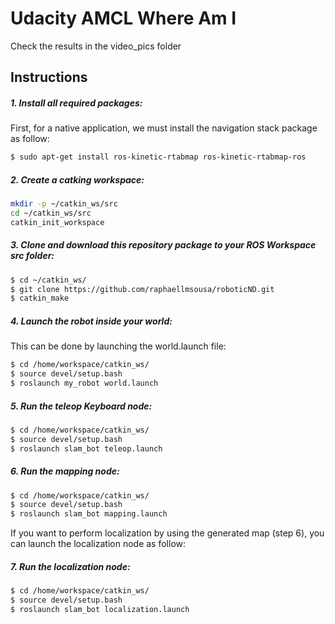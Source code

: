 # Udacity AMCL Where Am I

Check the results in the video_pics folder

## Instructions

##### 1. Install all required packages:

First, for a native application, we must install the navigation stack package as follow:

``` bash
$ sudo apt-get install ros-kinetic-rtabmap ros-kinetic-rtabmap-ros 
```

##### 2. Create a catking workspace:
```sh
mkdir -p ~/catkin_ws/src
cd ~/catkin_ws/src
catkin_init_workspace
```
##### 3. Clone and download this repository package to your ROS Workspace src folder:
```sh
$ cd ~/catkin_ws/
$ git clone https://github.com/raphaellmsousa/roboticND.git 
$ catkin_make

```
##### 4. Launch the robot inside your world:

This can be done by launching the world.launch file:

```sh
$ cd /home/workspace/catkin_ws/
$ source devel/setup.bash
$ roslaunch my_robot world.launch
```

##### 5. Run the teleop Keyboard node:

```sh
$ cd /home/workspace/catkin_ws/
$ source devel/setup.bash
$ roslaunch slam_bot teleop.launch
```

##### 6. Run the mapping node:

```sh
$ cd /home/workspace/catkin_ws/
$ source devel/setup.bash
$ roslaunch slam_bot mapping.launch
```

If you want to perform localization by using the generated map (step 6), you can launch the localization node as follow:

##### 7. Run the localization node:

```sh
$ cd /home/workspace/catkin_ws/
$ source devel/setup.bash
$ roslaunch slam_bot localization.launch
```


